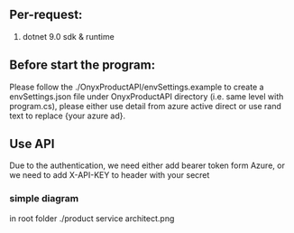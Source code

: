 ## Per-request:
1. dotnet 9.0 sdk & runtime

## Before start the program:
Please follow the ./OnyxProductAPI/envSettings.example to create a envSettings.json file under OnyxProductAPI directory (i.e. same level with program.cs), please either use detail from azure active direct or use rand text to replace {your azure ad}.

## Use API
Due to the authentication, we need either add bearer token form Azure,
or we need to add X-API-KEY to header with your secret

### simple diagram
in root folder ./product service architect.png